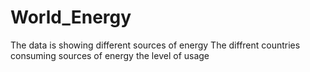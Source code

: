 # World_Energy
The data is showing different sources of energy 
The diffrent countries consuming sources of energy 
the level of usage 


